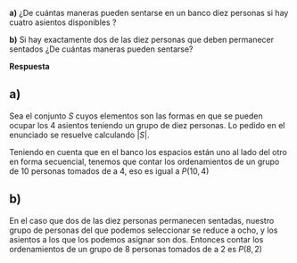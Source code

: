 **a)** ¿De cuántas maneras pueden sentarse en un banco diez personas si hay cuatro asientos disponibles ?

**b)** Si hay exactamente dos de las diez personas que deben permanecer sentados ¿De cuántas maneras pueden sentarse?

**Respuesta**

## **a)**

Sea el conjunto $S$ cuyos elementos son las formas en que se pueden ocupar los 4 asientos teniendo un grupo de diez personas. Lo pedido en el enunciado se resuelve calculando $|S|$.

Teniendo en cuenta que en el banco los espacios están uno al lado del otro en forma secuencial, tenemos que contar los ordenamientos de un grupo de 10 personas tomados de a 4, eso es igual a $P(10,4)$

## **b)**

En el caso que dos de las diez personas permanecen sentadas, nuestro grupo de personas del que podemos seleccionar se reduce a ocho, y los asientos a los que los podemos asignar son dos. Entonces contar los ordenamientos de un grupo de 8 personas tomados de a 2 es $P(8,2)$
